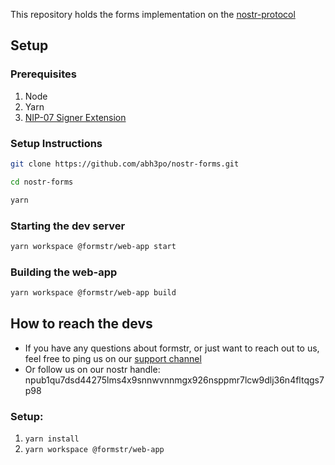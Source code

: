 This repository holds the forms implementation on the [nostr-protocol](https://github.com/nostr-protocol/nostr)

## Setup

### Prerequisites

1. Node
2. Yarn
3. [NIP-07 Signer Extension](https://github.com/nostr-protocol/nips/blob/master/07.md)

### Setup Instructions

```sh
git clone https://github.com/abh3po/nostr-forms.git

cd nostr-forms

yarn
```

### Starting the dev server

```sh
yarn workspace @formstr/web-app start
```

### Building the web-app

```sh
yarn workspace @formstr/web-app build
```

## How to reach the devs

- If you have any questions about formstr, or just want to reach out to us, feel free to ping us on our [support channel](https://signal.group/#CjQKIGHSAUZqAspMgPv4oLE9dQVxjDo8NevFguBeaWsTeIJmEhB3FRStllZVHqpXsMhZ7NwF)
- Or follow us on our nostr handle: npub1qu7dsd44275lms4x9snnwvnnmgx926nsppmr7lcw9dlj36n4fltqgs7p98

### Setup:

1. `yarn install`
2. `yarn workspace @formstr/web-app`
